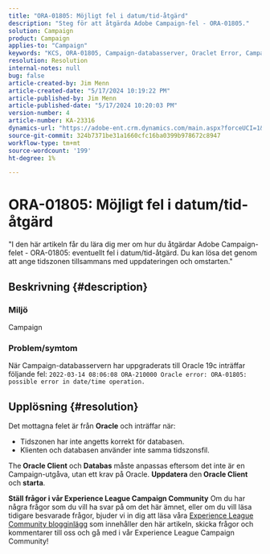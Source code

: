 ```yaml
---
title: "ORA-01805: Möjligt fel i datum/tid-åtgärd"
description: "Steg för att åtgärda Adobe Campaign-fel - ORA-01805."
solution: Campaign
product: Campaign
applies-to: "Campaign"
keywords: "KCS, ORA-01805, Campaign-databasserver, Oraclet Error, Campaign"
resolution: Resolution
internal-notes: null
bug: false
article-created-by: Jim Menn
article-created-date: "5/17/2024 10:19:22 PM"
article-published-by: Jim Menn
article-published-date: "5/17/2024 10:20:03 PM"
version-number: 4
article-number: KA-23316
dynamics-url: "https://adobe-ent.crm.dynamics.com/main.aspx?forceUCI=1&pagetype=entityrecord&etn=knowledgearticle&id=51c44681-9b14-ef11-9f8a-6045bd006268"
source-git-commit: 324b7371be31a1660cfc16ba0399b978672c8947
workflow-type: tm+mt
source-wordcount: '199'
ht-degree: 1%

---
```


# ORA-01805: Möjligt fel i datum/tid-åtgärd


&quot;I den här artikeln får du lära dig mer om hur du åtgärdar Adobe Campaign-felet - ORA-01805: eventuellt fel i datum/tid-åtgärd. Du kan lösa det genom att ange tidszonen tillsammans med uppdateringen och omstarten.&quot;

## Beskrivning {#description}


### <b>Miljö</b>

Campaign



### <b>Problem/symtom</b>

När Campaign-databasservern har uppgraderats till Oracle 19c inträffar följande fel: `2022-03-14 08:06:08 ORA-210000 Oracle error: ORA-01805: possible error in date/time operation.`


## Upplösning {#resolution}


Det mottagna felet är från <b>Oracle</b> och inträffar när:

- Tidszonen har inte angetts korrekt för databasen.
- Klienten och databasen använder inte samma tidszonsfil.


The<b> Oracle Client</b> och <b>Databas</b> måste anpassas eftersom det inte är en Campaign-utgåva, utan ett krav på Oracle. <b>Uppdatera </b>den<b> Oracle Client</b> och <b>starta</b>.


<b>Ställ frågor i vår Experience League Campaign Community</b>
Om du har några frågor som du vill ha svar på om det här ämnet, eller om du vill läsa tidigare besvarade frågor, bjuder vi in dig att läsa våra [Experience League Community blogginlägg](https://experienceleaguecommunities.adobe.com/t5/adobe-campaign-classic-blogs/introducing-top-kcs-articles-curated-for-your-troubleshooting/bc-p/672426#M132 "Följ länk") som innehåller den här artikeln, skicka frågor och kommentarer till oss och gå med i vår Experience League Campaign Community!
